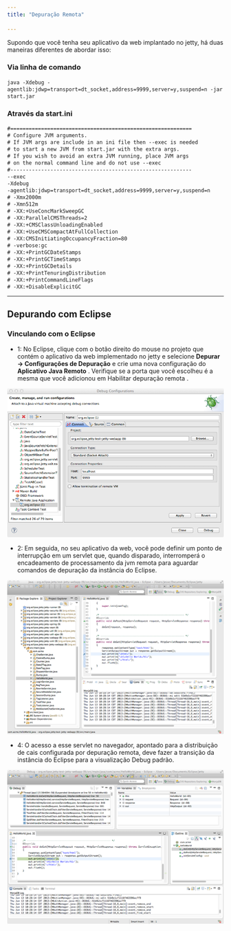 ```yaml
---
title: "Depuração Remota"

---
```


Supondo que você tenha seu aplicativo da web implantado no jetty, há duas maneiras diferentes de abordar isso:

### Via linha de comando

```shell
java -Xdebug -agentlib:jdwp=transport=dt_socket,address=9999,server=y,suspend=n -jar start.jar
```

### Através da start.ini

```shell
#===========================================================
# Configure JVM arguments.
# If JVM args are include in an ini file then --exec is needed
# to start a new JVM from start.jar with the extra args.
# If you wish to avoid an extra JVM running, place JVM args
# on the normal command line and do not use --exec
#-----------------------------------------------------------
--exec
-Xdebug
-agentlib:jdwp=transport=dt_socket,address=9999,server=y,suspend=n
# -Xmx2000m
# -Xmn512m
# -XX:+UseConcMarkSweepGC
# -XX:ParallelCMSThreads=2
# -XX:+CMSClassUnloadingEnabled
# -XX:+UseCMSCompactAtFullCollection
# -XX:CMSInitiatingOccupancyFraction=80
# -verbose:gc
# -XX:+PrintGCDateStamps
# -XX:+PrintGCTimeStamps
# -XX:+PrintGCDetails
# -XX:+PrintTenuringDistribution
# -XX:+PrintCommandLineFlags
# -XX:+DisableExplicitGC
```

---

## Depurando com Eclipse

### Vinculando com o Eclipse

- 1: No Eclipse, clique com o botão direito do mouse no projeto que contém o aplicativo da web implementado no jetty e selecione **Depurar → Configurações de Depuração** e crie uma nova configuração do **Aplicativo Java Remoto** . Verifique se a porta que você escolheu é a mesma que você adicionou em Habilitar depuração remota .

![](assets/2023-01-08-12-48-33-image.png)

- 2: Em seguida, no seu aplicativo da web, você pode definir um ponto de interrupção em um servlet que, quando disparado, interromperá o encadeamento de processamento da jvm remota para aguardar comandos de depuração da instância do Eclipse.

![](assets/2023-01-08-12-48-42-image.png)

- 4: O acesso a esse servlet no navegador, apontado para a distribuição de cais configurada por depuração remota, deve fazer a transição da instância do Eclipse para a visualização Debug padrão.

![](assets/2023-01-08-12-48-48-image.png)
